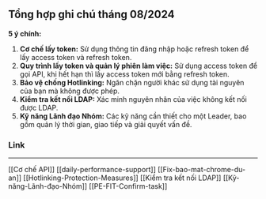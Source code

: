 Tổng hợp ghi chú tháng 08/2024
--- 
**5 ý chính:**

1. **Cơ chế lấy token:** Sử dụng thông tin đăng nhập hoặc refresh token để lấy access token và refresh token.
2. **Quy trình lấy token và quản lý phiên làm việc:** Sử dụng access token để gọi API, khi hết hạn thì lấy access token mới bằng refresh token.
3. **Bảo vệ chống Hotlinking:** Ngăn chặn người khác sử dụng tài nguyên của bạn mà không được phép.
4. **Kiểm tra kết nối LDAP:** Xác minh nguyên nhân của việc không kết nối được LDAP.
5. **Kỹ năng Lãnh đạo Nhóm:** Các kỹ năng cần thiết cho một Leader, bao gồm quản lý thời gian, giao tiếp và giải quyết vấn đề.

 

### Link 
---
[[Cơ chế API]]
[[daily-performance-support]]
[[Fix-bao-mat-chrome-du-an]]
[[Hotlinking-Protection-Measures]]
[[Kiểm tra kết nối LDAP]]
[[Kỹ-năng-Lãnh-đạo-Nhóm]]
[[PE-FIT-Confirm-task]]
